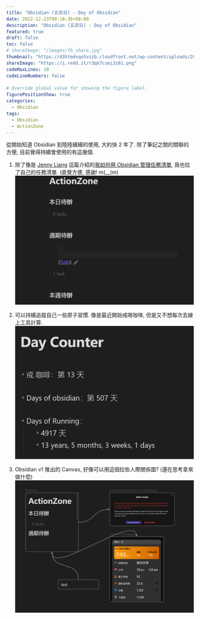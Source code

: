 ```yaml
---
title: "Obsidian (五百日) - Day of Obsidian"
date: 2022-12-23T00:18:36+08:00
description: "Obsidian (五百日) - Day of Obsidian"
featured: true
draft: false
toc: false
# shareImage: "/images/fb_share.jpg"
thumbnail: "https://d3htmdvqo5vzzb.cloudfront.net/wp-content/uploads/2021/11/7dabfb5511d212b7b8358016f48fb1081909b4b4-600x600.jpeg"
shareImage: "https://i.redd.it/r3qk7csmi3z61.png"
codeMaxLines: 10
codeLineNumbers: false

# Override global value for showing the figure label.
figurePositionShow: true
categories:
  - Obsidian
tags:
  - Obsidian
  - ActionZone
---
```


從開始知道 Obsidian 到陸陸續續的使用, 大約快 2 年了. 除了筆記之間的關聯的方便, 目前覺得持續會使用的有這幾個.

<!--more-->

1. 除了像是 [Jenny Liang](https://jsliang.com/zh) 這篇介紹的[我如何用 Obsidian 管理任務清單](https://jsliang.com/zh/post/task-management-with-obsidian/), 我也拉了自己的任務清單. (直覺方便, 感謝! m(__)m) 
  ![](/images/2022/2022-12/2022-12-23-obsidian/2022-12-23-01.png)

2. 可以持續追蹤自己一些原子習慣. 像是最近開始戒喝咖啡, 但是又不想每次去線上工具計算. 
  ![](/images/2022/2022-12/2022-12-23-obsidian/2022-12-23-02.png)

3. Obsidian v1 推出的 Canvas, 好像可以用這個拉些人際關係圖? (還在思考拿來做什麼)
  ![](/images/2022/2022-12/2022-12-23-obsidian/2022-12-23-03.png)

